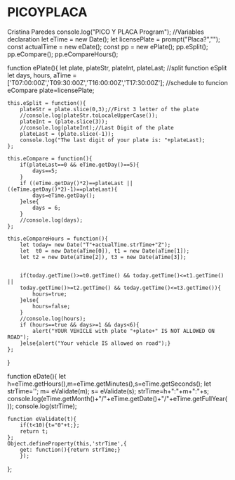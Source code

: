 # PICOYPLACA
Cristina Paredes
console.log("PICO Y PLACA Program");
//Variables declaration
let eTime = new Date();
let licensePlate = prompt("Placa?","");
const actualTime = new eDate();
const pp = new ePlate();
    pp.eSplit();
    pp.eCompare();
    pp.eCompareHours();


function ePlate(){
    let plate, plateStr, plateInt, plateLast; //split function eSplit
    let days, hours, aTime = ['T07:00:00Z','T09:30:00Z','T16:00:00Z','T17:30:00Z']; //schedule to funcion eCompare
    plate=licensePlate; 
    
    this.eSplit = function(){
        plateStr = plate.slice(0,3);//First 3 letter of the plate
        //console.log(plateStr.toLocaleUpperCase());
        plateInt = (plate.slice(3));
        //console.log(plateInt);//Last Digit of the plate
        plateLast = (plate.slice(-1));
        console.log("The last digit of your plate is: "+plateLast);
    };

    this.eCompare = function(){
        if(plateLast==0 && eTime.getDay()==5){
            days==5;
        }
        if ((eTime.getDay()*2)==plateLast || ((eTime.getDay()*2)-1)==plateLast){
            days=eTime.getDay();          
        }else{
            days = 6;
        }
        //console.log(days);
    };

    this.eCompareHours = function(){
        let today= new Date("T"+actualTime.strTime+"Z");
        let  t0 = new Date(aTime[0]), t1 = new Date(aTime[1]); 
        let t2 = new Date(aTime[2]), t3 = new Date(aTime[3]);
       

        if(today.getTime()>=t0.getTime() && today.getTime()<=t1.getTime() ||
        today.getTime()>=t2.getTime() && today.getTime()<=t3.getTime()){
            hours=true;
        }else{
            hours=false;
        }
        //console.log(hours);
        if (hours==true && days>=1 && days<6){
            alert("YOUR VEHICLE with plate "+plate+" IS NOT ALLOWED ON ROAD");
        }else{alert("Your vehicle IS allowed on road");}    
    };
}

function eDate(){
    let h=eTime.getHours(),m=eTime.getMinutes(),s=eTime.getSeconds();
    let strTime='';
    m= eValidate(m);
    s= eValidate(s);
    strTime=h+":"+m+":"+s;
    console.log(eTime.getMonth()+"/"+eTime.getDate()+"/"+eTime.getFullYear());
    console.log(strTime);
    
    function eValidate(t){
        if(t<10){t="0"+t;};
        return t;
    };
    Object.defineProperty(this,'strTime',{
        get: function(){return strTime;}
        });
};


